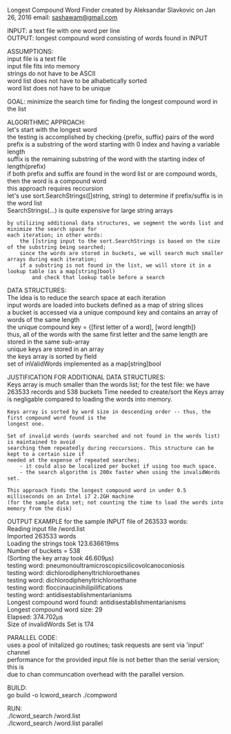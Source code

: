 Longest Compound Word Finder 
created by Aleksandar Slavkovic on Jan 26, 2016
email: sashawam@gmail.com

INPUT: a text file with one word per line<BR>
OUTPUT: longest compound word consisting of words found in INPUT<BR>

ASSUMPTIONS: <BR>
	input file is a text file<BR> 
	input file fits into memory<BR>
	strings do not have to be ASCII<BR>
	word list does not have to be alhabetically sorted<BR>
	word list does not have to be unique<BR>
	
GOAL: minimize the search time for finding the longest compound word in the list
	
ALGORITHMIC APPROACH:<BR>
	let's start with the longest word<BR>
		the testing is accomplished by checking {prefix, suffix} pairs of the word<BR>
			prefix is a substring of the word starting with 0 index and having a variable length<BR>
			suffix is the remaining substring of the word with the starting index of length(prefix)<BR>
			if both prefix and suffix are found in the word list or are compound words, then the word 
			is a compound word<BR>
	this approach requires reccursion<BR>
		let's use sort.SearchStrings([]string, string) to determine if prefix/suffix is in the word list<BR>
		SearchStrings(...) is quite expensive for large string arrays<BR>
	
	by utilizing additional data structures, we segment the words list and minimize the search space for 
	each iteration; in other words:
		the []string input to the sort.SearchStrings is based on the size of the substring being searched;
		since the words are stored in buckets, we will search much smaller arrays during each iteration;
		if a substring is not found in the list, we will store it in a lookup table (as a map[string]bool)	
			and check that lookup table before a search
	
DATA STRUCTURES:<BR>
	The idea is to reduce the search space at each iteration<BR>
	input words are loaded into buckets defined as a map of string slices<BR>
		a bucket is accessed via a unique compound key and contains an array of words of the same length<BR>
			the unique compound key = {[first letter of a word], [word length]}<BR>
			thus, all of the words with the same first letter and the same length are stored in the same sub-array<BR>
	unique keys are stored in an array<BR>
		the keys array is sorted by <word length> field<BR>
	set of inValidWords implemented as a map[string]bool<BR>
	
JUSTIFICATION FOR ADDITIONAL DATA STRUCTURES:<BR>
	Keys array is much smaller than the words list; for the test file:
		we have 263533 records and 538 buckets
	Time needed to create/sort the Keys array is negligable compared to loading the words into memory.
	
	Keys array is sorted by word size in descending order -- thus, the first compound word found is the 
	longest one.
		
	Set of invalid words (words searched and not found in the words list) is maintained to avoid 
	searching them repeatedly during reccursions. This structure can be kept to a certain size if 
	needed at the expense of repeated searches;
		- it could also be localized per bucket if using too much space.
		- the search algorithm is 200x faster when using the invalidWords set.
		
	This approach finds the longest compound word in under 0.5 milliseconds on an Intel i7 2.2GH machine 
	(for the sample data set; not counting the time to load the words into memory from the disk)

OUTPUT EXAMPLE for the sample INPUT file of 263533 words:<BR>
	Reading input file <local path>/word.list<BR>
	Imported 263533 words<BR>
	Loading the strings took  123.636619ms<BR>
		Number of buckets =   538<BR>
	(Sorting the key array took  46.609µs)<BR>
		testing word: pneumonoultramicroscopicsilicovolcanoconiosis<BR>
		testing word: dichlorodiphenyltrichloroethanes<BR>
		testing word: dichlorodiphenyltrichloroethane<BR>
		testing word: floccinaucinihilipilifications<BR>
		testing word: antidisestablishmentarianisms<BR>
	Longest compound word found: antidisestablishmentarianisms<BR>
	Longest compound word size:  29<BR>
	Elapsed:  374.702µs<BR>
	Size of invalidWords Set is  174<BR>

PARALLEL CODE:<BR>
  uses a pool of initalized go routines; task requests are sent via 'input' channel<BR>
  performance for the provided input file is not better than the serial version; this is <BR>
  due to chan communcation overhead with the parallel version.
  
BUILD:<BR>
	go build -o lcword_search ./compword<BR>
	
RUN:<BR>
	./lcword_search <local path>/word.list<BR>
	./lcword_search <local path>/word.list parallel<BR>

